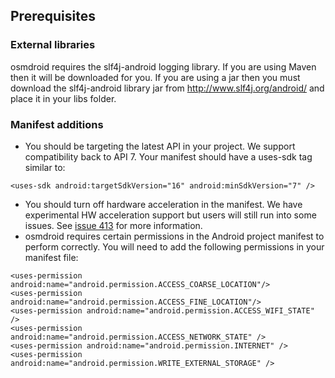 ## Prerequisites ##

### External libraries ###

osmdroid requires the slf4j-android logging library. If you are using Maven then it will be downloaded for you. If you are using a jar then you must download the slf4j-android library jar from http://www.slf4j.org/android/ and place it in your libs folder.


### Manifest additions ###

  * You should be targeting the latest API in your project. We support compatibility back to API 7. Your manifest should have a uses-sdk tag similar to:
```
<uses-sdk android:targetSdkVersion="16" android:minSdkVersion="7" />
```
  * You should turn off hardware acceleration in the manifest. We have experimental HW acceleration support but users will still run into some issues. See [issue 413](https://code.google.com/p/osmdroid/issues/detail?id=413) for more information.
  * osmdroid requires certain permissions in the Android project manifest to perform correctly. You will need to add the following permissions in your manifest file:
```
<uses-permission android:name="android.permission.ACCESS_COARSE_LOCATION"/> 
<uses-permission android:name="android.permission.ACCESS_FINE_LOCATION"/>
<uses-permission android:name="android.permission.ACCESS_WIFI_STATE" />
<uses-permission android:name="android.permission.ACCESS_NETWORK_STATE" />
<uses-permission android:name="android.permission.INTERNET" />
<uses-permission android:name="android.permission.WRITE_EXTERNAL_STORAGE" />
```